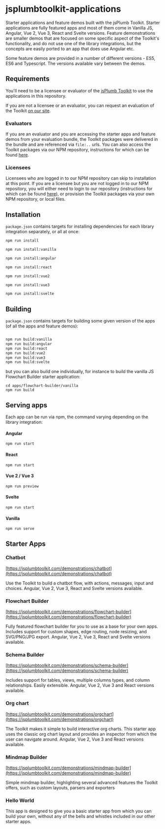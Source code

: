 # jsplumbtoolkit-applications

Starter applications and feature demos built with the jsPlumb Toolkit. Starter applications are fully featured apps and most of them come in Vanilla JS, Angular, Vue 2, Vue 3, React and Svelte versions. Feature demonstrations are smaller demos that are focused on some specific aspect of the Toolkit's functionality, and do not use one of the library integrations, but the concepts are easily ported to an app that does use Angular etc.

Some feature demos are provided in a number of different versions - ES5, ES6 and Typescript. The versions available vary between the demos. 

## Requirements

You'll need to be a licensee or evaluator of the [jsPlumb Toolkit](https://jsplumbtoolkit.com) to use the applications in this repository.

If you are not a licensee or an evaluator, you can request an evaluation of the Toolkit [on our site](https://jsplumbtoolkit.com/trial).

### Evaluators

If you are an evaluator and you are accessing the starter apps and feature demos from your evaluation bundle, the Toolkit packages were delivered in the bundle and are referenced via `file:..` urls.  You can also access the Toolkit packages via our NPM repository, instructions for which can be found [here](https://docs.jsplumbtoolkit.com/toolkit/6.x/lib/npm-repository). 

### Licensees

Licensees who are logged in to our NPM repository can skip to installation at this point. If you are a licensee but you are not logged in to our NPM repository, you will either need to login to our repository (instructions for which can be found [here](https://docs.jsplumbtoolkit.com/toolkit/6.x/lib/npm-repository)), or provision the Toolkit packages via your own NPM repository, or local files.

## Installation

`package.json` contains targets for installing dependencies for each library integration separately, or all at once:

```bash
npm run install

npm run install:vanilla

npm run install:angular

npm run install:react

npm run install:vue2

npm run install:vue3

npm run install:svelte

```

## Building

`package.json` contains targets for building some given version of the apps (of all the apps and feature demos):

```bash

npm run build:vanilla
npm run build:angular
npm run build:react
npm run build:vue2
npm run build:vue3
npm run build:svelte

```

but you can also build one individually, for instance to build the vanilla JS Flowchart Builder starter application:

```
cd apps/flowchart-builder/vanilla
npm run build
```

## Serving apps

Each app can be run via npm, the command varying depending on the library integration:

#### Angular

`npm run start`

#### React

`npm run start`

#### Vue 2 / Vue 3

`npm run preview`

#### Svelte

`npm run start`

#### Vanilla

`npm run serve`


## Starter Apps

### Chatbot

[https://jsplumbtoolkit.com/demonstrations/chatbot](https://jsplumbtoolkit.com/demonstrations/chatbot)

Use the Toolkit to build a chatbot flow, with actions, messages, input and choices. Angular, Vue 2, Vue 3, React and Svelte versions available.

### Flowchart Builder

[https://jsplumbtoolkit.com/demonstrations/flowchart-builder](https://jsplumbtoolkit.com/demonstrations/flowchart-builder)

Fully featured flowchart builder for you to use as a base for your own apps. Includes support for custom shapes, edge routing, node resizing, and SVG/PNG/JPG export. Angular, Vue 2, Vue 3, React and Svelte versions available.

### Schema Builder

[https://jsplumbtoolkit.com/demonstrations/schema-builder](https://jsplumbtoolkit.com/demonstrations/schema-builder)

Includes support for tables, views, multiple columns types, and column relationships. Easily extensible. Angular, Vue 2, Vue 3 and React versions available.

### Org chart

[https://jsplumbtoolkit.com/demonstrations/orgchart](https://jsplumbtoolkit.com/demonstrations/orgchart)

The Toolkit makes it simple to build interactive org charts. This starter app uses the classic org chart layout and provides an inspector from which the user can navigate around. Angular, Vue 2, Vue 3 and React versions available.

### Mindmap Builder

[https://jsplumbtoolkit.com/demonstrations/mindmap-builder](https://jsplumbtoolkit.com/demonstrations/mindmap-builder)

Simple mindmap builder, highlighting several advanced features the Toolkit offers, such as custom layouts, parsers and exporters


### Hello World

This app is designed to give you a basic starter app from which you can build your own, without any of the bells and whistles included in our other starter apps.
